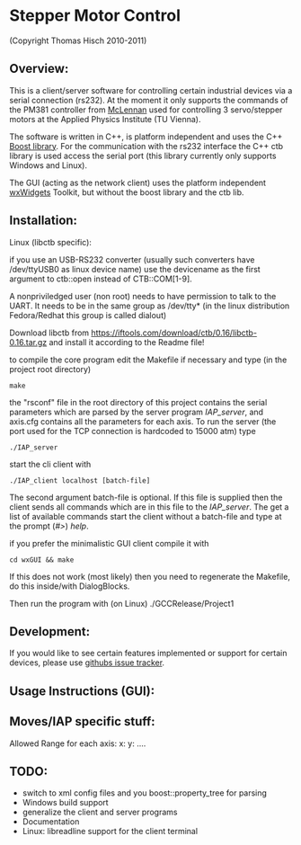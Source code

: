 Stepper Motor Control
=====================
(Copyright Thomas Hisch 2010-2011)

Overview:
---------

This is a client/server software for controlling certain industrial
devices via a serial connection (rs232). At the moment it only
supports the commands of the PM381 controller from
[McLennan](http://www.mclennan.co.uk/) used for controlling 3
servo/stepper motors at the Applied Physics Institute (TU Vienna).

The software is written in C++, is platform independent and uses the
C++ [Boost library](http://www.boost.org). For the communication with
the rs232 interface the C++ ctb library is used access the serial port
(this library currently only supports Windows and Linux).

The GUI (acting as the network client) uses the platform independent
[wxWidgets](http://www.wxwidgets.org) Toolkit, but without the boost
library and the ctb lib.

Installation:
-------------

Linux (libctb specific):

if you use an USB-RS232 converter (usually such converters have
/dev/ttyUSB0 as linux device name) use the devicename as the first
argument to ctb::open instead of CTB::COM[1-9].

A nonpriviledged user (non root) needs to have permission to talk to
the UART. It needs to be in the same group as /dev/tty* (in the linux
distribution Fedora/Redhat this group is called dialout)

Download libctb from
https://iftools.com/download/ctb/0.16/libctb-0.16.tar.gz and install
it according to the Readme file!

to compile the core program edit the Makefile if necessary and type
(in the project root directory)

    make

the "rsconf" file in the root directory of this project contains the
serial parameters which are parsed by the server program *IAP_server*,
and axis.cfg contains all the parameters for each axis. To run the
server (the port used for the TCP connection is hardcoded to 15000
atm) type

    ./IAP_server

start the cli client with

    ./IAP_client localhost [batch-file]

The second argument batch-file is optional. If this file is supplied
then the client sends all commands which are in this file to the
*IAP_server*. The get a list of available commands start the client
without a batch-file and type at the prompt (*#>*) *help*.

 if you prefer the minimalistic GUI client compile it with

    cd wxGUI && make

If this does not work (most likely) then you need to regenerate the
Makefile, do this inside/with DialogBlocks.

Then run the program with (on Linux)
    ./GCCRelease/Project1

Development:
------------

If you would like to see certain features implemented or support for
certain devices, please use
[githubs issue tracker](https://github.com/thisch/StepperController).

Usage Instructions (GUI):
----------------------

Moves/IAP specific stuff:
---------------------------

Allowed Range for each axis:
x:
y:
....

TODO:
-----
* switch to xml config files  and you boost::property_tree for parsing
* Windows build support
* generalize the client and server programs
* Documentation
* Linux: libreadline support for the client terminal
